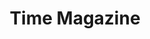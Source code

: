 ---
collection_archive: true
collection_awards: []
collection_category:
  - Kids
  - Science
  - Editorial
  - Reportage
  - Color
collection_content: >-
  For this project I visited the Arizona “March for Medical Freedoms.” Medical
  freedom and medical choice is how the anti-vaxxers are referring to themselves
  to better frame public opinion and perception. The event was lead by state and
  federal lawmakers, Robert F Kennedy JR as the key note speaker, and local
  mothers with anecdotal stories of child tragedies of being vaccine injured.
  One woman pulled me aside and pleaded that I cover the real story, stories of
  children being kidnapped and held hostage jointly by law enforcement and
  medical officials.


  On May 18th marches and rallies were held across the country in response to
  state and federal lawmakers moving to make immunization mandatory by law in
  the wake of the recent measles outbreak.


  Article by Jeffrey Kluger and assigned by Katherine Pomerantz.
collection_cover: 'https://d1sf55qlb7p6hz.cloudfront.net/antivaxx-5.jpg'
collection_cover_mobile: 'https://d1sf55qlb7p6hz.cloudfront.net/verticalcovers-23.jpg'
collection_description: >-
  On May 18th marches and rallies were held across the country in response to
  state and federal lawmakers moving to make immunization mandatory by law in
  the wake of the recent measles outbreak.
collection_exhibition: []
collection_filter: Commissioned + Stock
collection_hidden: false
collection_meta: The Vaccine Battlegrounds
collection_press: []
collection_preview:
  - 'https://d1sf55qlb7p6hz.cloudfront.net/antivaxx_covers-3.jpg'
  - 'https://d1sf55qlb7p6hz.cloudfront.net/antivaxx_covers-2.jpg'
  - 'https://d1sf55qlb7p6hz.cloudfront.net/antivaxx_covers-1.jpg'
  - 'https://d1sf55qlb7p6hz.cloudfront.net/antivaxx_covers-4.jpg'
cover_image: 'https://d1sf55qlb7p6hz.cloudfront.net/social-34.jpg'
date: ''
layout: blocks
logo: ''
navigation_theme: white
px_extra: true
slug: time-magazine-ii
theme_color: '#4DC4D1'
theme_color_all_works: '#25CBDD'
title: Time Magazine
collection_blocks:
  - _bookshop_name: collections/media-row-start
    row_alignment: between
  - _bookshop_name: collections/media-element
    block: media-element
    color: '#F9DDB8'
    image: 'https://d1sf55qlb7p6hz.cloudfront.net/antivaxx-2.jpg'
    margin_left: '20'
    margin_y: '100'
    width: '60'
  - _bookshop_name: collections/media-row
    row_alignment: between
  - _bookshop_name: collections/media-element
    block: media-element
    color: '#C6D7E9'
    image: 'https://d1sf55qlb7p6hz.cloudfront.net/antivaxx-3.jpg'
    margin_left: '20'
    margin_right: '0'
    margin_y: '500'
    width: '25'
  - _bookshop_name: collections/media-element
    block: media-element
    color: '#EE8585'
    image: 'https://d1sf55qlb7p6hz.cloudfront.net/antivaxx-4.jpg'
    margin_left: '0'
    margin_right: '5'
    margin_y: '100'
    width: '33'
  - _bookshop_name: collections/media-row
    row_alignment: between
  - _bookshop_name: collections/media-element
    block: media-element
    color: '#5CC5CF'
    image: 'https://d1sf55qlb7p6hz.cloudfront.net/antivaxx-5.jpg'
    margin_left: '30'
    margin_right: ''
    margin_y: '100'
    width: '60'
  - _bookshop_name: collections/media-row
    row_alignment: between
  - _bookshop_name: collections/media-element
    block: media-element
    color: '#FEDFCD'
    image: 'https://d1sf55qlb7p6hz.cloudfront.net/antivaxx-7.jpg'
    margin_left: '25'
    margin_right: ''
    margin_y: '600'
    width: '20'
  - _bookshop_name: collections/media-element
    block: media-element
    color: '#FCE692'
    image: 'https://d1sf55qlb7p6hz.cloudfront.net/antivaxx-6.jpg'
    margin_left: ''
    margin_right: '0'
    margin_y: '100'
    width: '45'
  - _bookshop_name: collections/media-row
    row_alignment: between
  - _bookshop_name: collections/media-element
    block: media-element
    color: '#AEC7DE'
    image: 'https://d1sf55qlb7p6hz.cloudfront.net/antivaxx-8.jpg'
    margin_left: '5'
    margin_right: ''
    margin_y: '200'
    width: '50'
  - _bookshop_name: collections/media-row
    row_alignment: between
  - _bookshop_name: collections/media-element
    block: media-element
    color: '#FCC9C1'
    image: 'https://d1sf55qlb7p6hz.cloudfront.net/antivaxx-9.jpg'
    margin_left: '10'
    margin_y: '200'
    width: '33'
  - _bookshop_name: collections/media-element
    block: media-element
    color: '#E9CEBF'
    image: 'https://d1sf55qlb7p6hz.cloudfront.net/antivaxx-10.jpg'
    margin_left: ''
    margin_right: '0'
    margin_y: '400'
    width: '50'
  - _bookshop_name: collections/media-row
    row_alignment: between
  - _bookshop_name: collections/media-element
    block: media-element
    color: '#F1F3CF'
    image: 'https://d1sf55qlb7p6hz.cloudfront.net/antivaxx-12.jpg'
    margin_left: '25'
    margin_right: ''
    margin_y: '100'
    width: '40'
  - _bookshop_name: collections/media-row
    row_alignment: between
  - _bookshop_name: collections/media-element
    block: media-element
    color: '#C2CFDF'
    image: 'https://d1sf55qlb7p6hz.cloudfront.net/antivaxx-14.jpg'
    margin_left: '15'
    margin_right: '0'
    margin_y: '100'
    width: '25'
  - _bookshop_name: collections/media-element
    block: media-element
    color: '#CFE3B4'
    image: 'https://d1sf55qlb7p6hz.cloudfront.net/antivaxx-1.jpg'
    margin_left: ''
    margin_right: '0'
    margin_y: '300'
    width: '55'
  - _bookshop_name: collections/media-row
    row_alignment: between
  - _bookshop_name: collections/media-element
    block: media-element
    color: '#F8E4B1'
    image: 'https://d1sf55qlb7p6hz.cloudfront.net/antivaxx-16.jpg'
    margin_left: '15'
    margin_y: '100'
    width: '75'
---